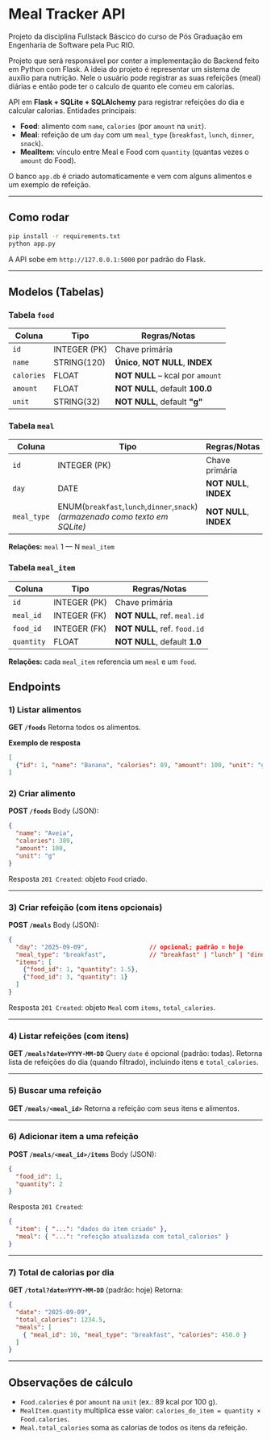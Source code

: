 # Meal Tracker API 

Projeto da disciplina Fullstack Báscico do curso de Pós Graduação em Engenharia de Software pela Puc RIO.

Projeto que será responsável por conter a implementação do Backend feito em Python com Flask. A ideia do projeto é representar um sistema de auxílio para nutrição. Nele o usuário pode registrar as suas refeições (meal) diárias e então pode ter o calculo de quanto ele comeu em calorias. 

API em **Flask + SQLite + SQLAlchemy** para registrar refeições do dia e calcular calorias.
Entidades principais:

* **Food**: alimento com `name`, `calories` (por `amount` na `unit`).
* **Meal**: refeição de um `day` com um `meal_type` (`breakfast`, `lunch`, `dinner`, `snack`).
* **MealItem**: vínculo entre Meal e Food com `quantity` (quantas vezes o `amount` do Food).

O banco `app.db` é criado automaticamente e vem com alguns alimentos e um exemplo de refeição.

---

## Como rodar

```bash
pip install -r requirements.txt
python app.py
```

A API sobe em `http://127.0.0.1:5000` por padrão do Flask.

---

## Modelos (Tabelas)

### Tabela `food`

| Coluna     | Tipo         | Regras/Notas                       |
| ---------- | ------------ | ---------------------------------- |
| `id`       | INTEGER (PK) | Chave primária                     |
| `name`     | STRING(120)  | **Único**, **NOT NULL**, **INDEX** |
| `calories` | FLOAT        | **NOT NULL** – kcal por `amount`   |
| `amount`   | FLOAT        | **NOT NULL**, default **100.0**    |
| `unit`     | STRING(32)   | **NOT NULL**, default **"g"**      |

### Tabela `meal`

| Coluna      | Tipo                                                                           | Regras/Notas            |
| ----------- | ------------------------------------------------------------------------------ | ----------------------- |
| `id`        | INTEGER (PK)                                                                   | Chave primária          |
| `day`       | DATE                                                                           | **NOT NULL**, **INDEX** |
| `meal_type` | ENUM(`breakfast`,`lunch`,`dinner`,`snack`) *(armazenado como texto em SQLite)* | **NOT NULL**, **INDEX** |

**Relações:** `meal` 1 — N `meal_item`

### Tabela `meal_item`

| Coluna     | Tipo         | Regras/Notas                  |
| ---------- | ------------ | ----------------------------- |
| `id`       | INTEGER (PK) | Chave primária                |
| `meal_id`  | INTEGER (FK) | **NOT NULL**, ref. `meal.id`  |
| `food_id`  | INTEGER (FK) | **NOT NULL**, ref. `food.id`  |
| `quantity` | FLOAT        | **NOT NULL**, default **1.0** |

**Relações:** cada `meal_item` referencia um `meal` e um `food`.


## Endpoints

### 1) Listar alimentos

**GET `/foods`**
Retorna todos os alimentos.

**Exemplo de resposta**

```json
[
  {"id": 1, "name": "Banana", "calories": 89, "amount": 100, "unit": "g"}
]
```

### 2) Criar alimento

**POST `/foods`**
Body (JSON):

```json
{
  "name": "Aveia",
  "calories": 389,
  "amount": 100,
  "unit": "g"
}
```

Resposta `201 Created`: objeto `Food` criado.

---

### 3) Criar refeição (com itens opcionais)

**POST `/meals`**
Body (JSON):

```json
{
  "day": "2025-09-09",                 // opcional; padrão = hoje
  "meal_type": "breakfast",            // "breakfast" | "lunch" | "dinner" | "snack"
  "items": [
    {"food_id": 1, "quantity": 1.5}, 
    {"food_id": 3, "quantity": 1}
  ]
}
```

Resposta `201 Created`: objeto `Meal` com `items`, `total_calories`.

---

### 4) Listar refeições (com itens)

**GET `/meals?date=YYYY-MM-DD`**
Query `date` é opcional (padrão: todas).
Retorna lista de refeições do dia (quando filtrado), incluindo itens e `total_calories`.

---

### 5) Buscar uma refeição

**GET `/meals/<meal_id>`**
Retorna a refeição com seus itens e alimentos.

---

### 6) Adicionar item a uma refeição

**POST `/meals/<meal_id>/items`**
Body (JSON):

```json
{
  "food_id": 1,
  "quantity": 2
}
```

Resposta `201 Created`:

```json
{
  "item": { "...": "dados do item criado" },
  "meal": { "...": "refeição atualizada com total_calories" }
}
```

---

### 7) Total de calorias por dia

**GET `/total?date=YYYY-MM-DD`** (padrão: hoje)
Retorna:

```json
{
  "date": "2025-09-09",
  "total_calories": 1234.5,
  "meals": [
    { "meal_id": 10, "meal_type": "breakfast", "calories": 450.0 }
  ]
}
```

---

## Observações de cálculo

* `Food.calories` é por `amount` na `unit` (ex.: 89 kcal por 100 g).
* `MealItem.quantity` multiplica esse valor: `calories_do_item = quantity × Food.calories`.
* `Meal.total_calories` soma as calorias de todos os itens da refeição.
